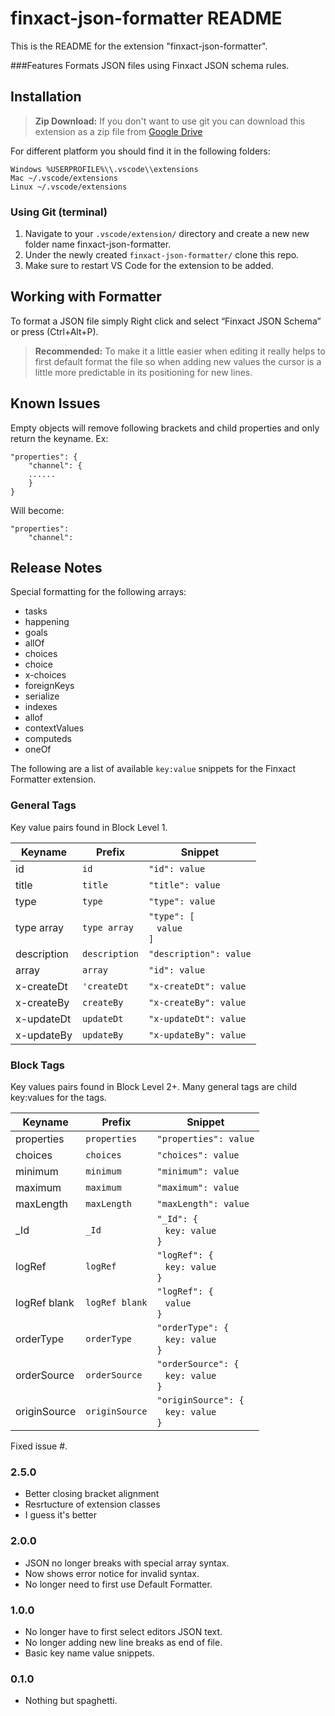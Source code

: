 # finxact-json-formatter README

This is the README for the extension "finxact-json-formatter".

###Features
Formats JSON files using Finxact JSON schema rules.

## Installation

> **Zip Download:** If you don't want to use git you can download this extension as a zip file from [Google Drive](https://drive.google.com/drive/folders/1uR_OLwiFLV3LTDQOQz-qIwsMHLhNEpWy?usp=sharing)

For different platform you should find it in the following folders:
```
Windows %USERPROFILE%\\.vscode\\extensions
Mac ~/.vscode/extensions
Linux ~/.vscode/extensions
```

### Using Git (terminal)
1. Navigate to your `.vscode/extension/` directory and create a new new folder name finxact-json-formatter.
2. Under the newly created `finxact-json-formatter/` clone this repo.
3. Make sure to restart VS Code for the extension to be added.

## Working with Formatter
To format a JSON file simply Right click and select “Finxact JSON Schema” or press (Ctrl+Alt+P).

> **Recommended:** To make it a little easier when editing it really helps to first default format the file so when adding new values the cursor is a little more predictable in its positioning for new lines.

## Known Issues
Empty objects will remove following brackets and child properties and only return the keyname. Ex:
```
"properties": { 
	"channel": {
	...... 
	}
}
```
Will become:
```
"properties": 
	"channel":
```

## Release Notes
Special formatting for the following arrays:
 
- tasks
- happening
- goals
- allOf
- choices
- choice
- x-choices
- foreignKeys
- serialize
- indexes
- allof
- contextValues
- computeds
- oneOf

The following are a list of available `key:value` snippets for the Finxact Formatter extension.

### General Tags

Key value pairs found in Block Level 1.

|Keyname         |Prefix            |Snippet                 						|
|---------------|-------------------|-----------------------------------------------|
|id				|`id`         		|`"id": value`  								|
|title			|`title`         	|`"title": value`            					|
|type          	|`type`         	|`"type": value`                    			|
|type array     |`type array`       |`"type": [`<br>&nbsp;&nbsp;&nbsp;`value`<br>`]`|
|description	|`description`      |`"description": value`                   		|
|array		 	|`array`         	|`"id": value`                    				|
|x-createDt		|`'createDt`        |`"x-createDt": value`                    		|
|x-createBy		|`createBy`         |`"x-createBy": value`                   		|
|x-updateDt		|`updateDt`         |`"x-updateDt": value`                    		|
|x-updateBy		|`updateBy`         |`"x-updateBy": value`                     		|

### Block Tags

Key values pairs found in Block Level 2+. Many general tags are child key:values for the tags.

|Keyname         |Prefix            |Snippet                 										|
|---------------|-------------------|---------------------------------------------------------------|
|properties		|`properties`		|`"properties": value`  										|
|choices	 	|`choices`         	|`"choices": value`            									|
|minimum     	|`minimum`         	|`"minimum": value`                    							|
|maximum     	|`maximum`       	|`"maximum": value`												|
|maxLength		|`maxLength`      	|`"maxLength": value`                   						|
|_Id		 	|`_Id`         		|`"_Id": {`<br>&nbsp;&nbsp;&nbsp;`key: value`<br>`}`			|
|logRef			|`logRef`			|`"logRef": {`<br>&nbsp;&nbsp;&nbsp;`key: value`<br>`}`			|
|logRef blank	|`logRef blank`		|`"logRef": {`<br>&nbsp;&nbsp;&nbsp;`value`<br>`}`				|
|orderType		|`orderType`		|`"orderType": {`<br>&nbsp;&nbsp;&nbsp;`key: value`<br>`}`		|
|orderSource	|`orderSource`		|`"orderSource": {`<br>&nbsp;&nbsp;&nbsp;`key: value`<br>`}`	|
|originSource	|`originSource`		|`"originSource": {`<br>&nbsp;&nbsp;&nbsp;`key: value`<br>`}`	|

Fixed issue #.

### 2.5.0
- Better closing bracket alignment
- Resrtucture of extension classes
- I guess it's better

### 2.0.0
- JSON no longer breaks with special array syntax.
- Now shows error notice for invalid syntax.
- No longer need to first use Default Formatter.

### 1.0.0
- No longer have to first select editors JSON text.
- No longer adding new line breaks as end of file.
- Basic key name value snippets.

### 0.1.0
- Nothing but spaghetti.